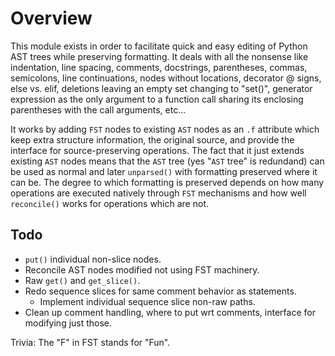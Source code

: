 # Overview

This module exists in order to facilitate quick and easy editing of Python AST trees while preserving formatting. It deals with all the nonsense like indentation, line spacing, comments, docstrings, parentheses, commas, semicolons, line continuations, nodes without locations, decorator @ signs, else vs. elif, deletions leaving an empty set changing to "set()", generator expression as the only argument to a function call sharing its enclosing parentheses with the call arguments, etc...

It works by adding `FST` nodes to existing `AST` nodes as an `.f` attribute which keep extra structure information, the original source, and provide the interface for source-preserving operations. The fact that it just extends existing `AST` nodes means that the `AST` tree (yes "`AST` tree" is redundand) can be used as normal and later `unparsed()` with formatting preserved where it can be. The degree to which formatting is preserved depends on how many operations are executed natively through `FST` mechanisms and how well `reconcile()` works for operations which are not.












## Todo

* `put()` individual non-slice nodes.
* Reconcile AST nodes modified not using FST machinery.
* Raw `get()` and `get_slice()`.
* Redo sequence slices for same comment behavior as statements.
  * Implement individual sequence slice non-raw paths.
* Clean up comment handling, where to put wrt comments, interface for modifying just those.

Trivia: The "F" in FST stands for "Fun".
